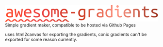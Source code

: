 ![Logo](https://github.com/tmrxdev/awesome-gradients/blob/main/awesome-gradients.png)
Simple gradient maker, compatible to be hosted via Github Pages

uses html2canvas for exporting the gradients, conic gradients can't be exported for some reason currently.
